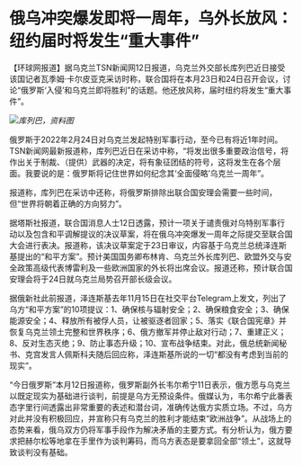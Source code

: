 # 俄乌冲突爆发即将一周年，乌外长放风：纽约届时将发生“重大事件”

【环球网报道】据乌克兰TSN新闻网12日报道，乌克兰外交部长库列巴近日接受该国记者瓦季姆·卡尔皮亚克采访时称，联合国将在本月23日和24日召开会议，讨论“俄罗斯‘入侵’和乌克兰即将胜利”的话题。他还放风称，届时纽约将发生“重大事件”。

![](https://inews.gtimg.com/newsapp_bt/0/15663304564/1000)_库列巴，资料图_

俄罗斯于2022年2月24日对乌克兰发起特别军事行动，至今已有将近1年时间。TSN新闻网最新报道称，库列巴近日在采访中称，“将发出很多重要政治信号，将作出关于制裁、（提供）武器的决定，将有象征团结的符号，这将发生在各个层面。我要说的是：俄罗斯将记住世界如何纪念其‘全面侵略’乌克兰一周年”。

报道称，库列巴在采访中还称，将俄罗斯排除出联合国安理会需要一些时间，但“世界将朝着正确的方向努力”。

据塔斯社报道，联合国消息人士12日透露，预计一项关于谴责俄对乌特别军事行动以及包含和平调解提议的决议草案，将在俄乌冲突爆发一周年之际提交至联合国大会进行表决。报道称，该决议草案定于23日审议，内容基于乌克兰总统泽连斯基提出的“和平方案”。预计美国国务卿布林肯、乌克兰外长库列巴、欧盟外交与安全政策高级代表博雷利及一些欧洲国家的外长将出席会议。报道还称，预计联合国安理会将于24日就乌克兰局势召开部长级会议。

据俄新社此前报道，泽连斯基去年11月15日在社交平台Telegram上发文，列出了乌方“和平方案”的10项提议：1、确保核与辐射安全；2、确保粮食安全；3、确保能源安全；4、释放所有被俘人员，让被驱逐者回家；5、落实《联合国宪章》并恢复乌克兰领土完整和世界秩序；6、俄方撤军并停止敌对行动；7、重建正义；8、反对生态灭绝；9、防止事态升级；10、宣布战争结束。对此，俄总统新闻秘书、克宫发言人佩斯科夫随后回应称，泽连斯基所说的一切“都没有考虑到当前的现实”。

“今日俄罗斯”本月12日报道称，俄罗斯副外长韦尔希宁11日表示，俄方愿与乌克兰以既定现实为基础进行谈判，前提是乌方无预设条件。俄媒认为，韦尔希宁此番表态字里行间透露出非常重要的表述和潜台词，准确传达俄方实质立场。不过，乌方对此并没有积极回应，并宣称只有乌克兰的胜利才能结束“欧洲战争”。从战场上的态势来看，俄乌双方仍将军事手段作为解决矛盾的主要方式。有分析认为，俄方要求把赫尔松等地拿在手里作为谈判筹码，而乌方表态是要拿回全部“领土”，这就导致谈判没有基础。

